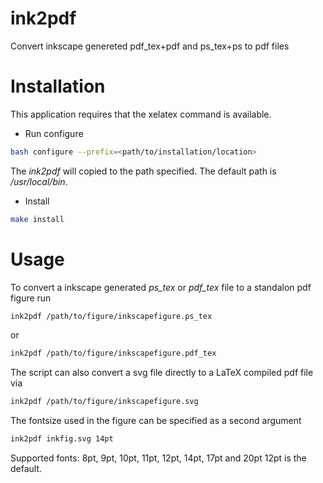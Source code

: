 # ink2pdf
Convert inkscape genereted pdf_tex+pdf and ps_tex+ps to pdf files

# Installation
This application requires that the xelatex command is available.

* Run configure
```bash
bash configure --prefix=<path/to/installation/location>
```
The *ink2pdf* will copied to the path specified.
The default path is */usr/local/bin*.

* Install
```bash
make install
```

# Usage
To convert a inkscape generated *ps_tex* or *pdf_tex* file to a standalon pdf figure run
```bash
ink2pdf /path/to/figure/inkscapefigure.ps_tex
```
or
```bash
ink2pdf /path/to/figure/inkscapefigure.pdf_tex
```

The script can also convert a svg file directly to a LaTeX compiled pdf file via
```bash
ink2pdf /path/to/figure/inkscapefigure.svg
```

The fontsize used in the figure can be specified as a second argument
```bash
ink2pdf inkfig.svg 14pt
```
Supported fonts: 8pt, 9pt, 10pt, 11pt, 12pt, 14pt, 17pt and 20pt
12pt is the default.
